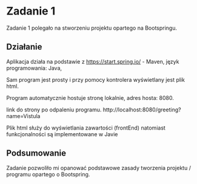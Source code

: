 # Zadanie 1

Zadanie 1 polegało na stworzeniu projektu opartego na Bootspringu.

## Działanie

Aplikacja działa na podstawie z https://start.spring.io/ - Maven,
język programowania: Java, 

Sam program jest prosty i przy pomocy kontrolera wyświetlany jest plik html. 

Program automatycznie hostuje stronę lokalnie, adres hosta: 8080. 

link do strony po odpaleniu programu.  http://localhost:8080/greeting?name=Vistula
 
Plik html służy do wyświetlania zawartości (frontEnd) natomiast funkcjonalności są implementowane w Javie

 
## Podsumowanie 

Zadanie pozwoliło mi opanować podstawowe zasady tworzenia projektu / programu opartego o Bootspring. 
